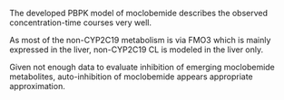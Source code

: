 The developed PBPK model of moclobemide describes the observed concentration-time courses very well.

As most of the  non-CYP2C19 metabolism is via FMO3 which is mainly expressed in the liver, non-CYP2C19 CL is modeled in the liver only.

Given not enough data to evaluate inhibition of emerging moclobemide metabolites, auto-inhibition of moclobemide appears appropriate approximation. 